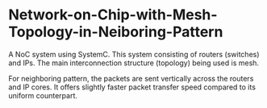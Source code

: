 # Network-on-Chip-with-Mesh-Topology-in-Neiboring-Pattern

A NoC system using SystemC. This system consisting of routers (switches) and IPs. The main interconnection structure (topology) being used is mesh.

 For neighboring pattern, the packets are sent vertically across the routers and IP cores. It offers slightly faster packet transfer speed compared to its uniform counterpart. 
